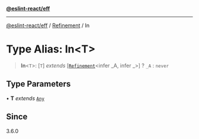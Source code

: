 [**@eslint-react/eff**](../../../README.md)

***

[@eslint-react/eff](../../../README.md) / [Refinement](../README.md) / In

# Type Alias: In\<T\>

> **In**\<`T`\>: \[`T`\] *extends* \[[`Refinement`](../../../interfaces/Refinement.md)\<infer \_A, infer \_\>\] ? `_A` : `never`

## Type Parameters

• **T** *extends* [`Any`](Any.md)

## Since

3.6.0
